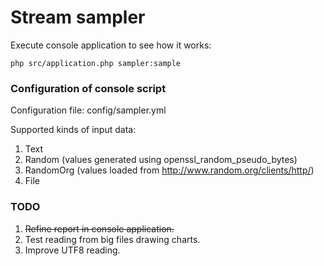 Stream sampler
=============

Execute console application to see how it works:
```
php src/application.php sampler:sample
```

### Configuration of console script
Configuration file: config/sampler.yml

Supported kinds of input data:

1. Text
2. Random (values generated using openssl_random_pseudo_bytes)
3. RandomOrg (values loaded from http://www.random.org/clients/http/)
4. File


### TODO
1. <del>Refine report in console application.</del>
2. Test reading from big files drawing charts.
3. Improve UTF8 reading.
